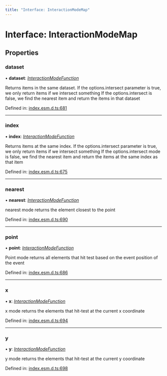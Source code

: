 ```yaml
---
title: "Interface: InteractionModeMap"
---
```


# Interface: InteractionModeMap

## Properties

### dataset

• **dataset**: [*InteractionModeFunction*](../README.md#interactionmodefunction)

Returns items in the same dataset. If the options.intersect parameter is true, we only return items if we intersect something
If the options.intersect is false, we find the nearest item and return the items in that dataset

Defined in: [index.esm.d.ts:681](https://github.com/chartjs/Chart.js/blob/b319f2cf/types/index.esm.d.ts#L681)

___

### index

• **index**: [*InteractionModeFunction*](../README.md#interactionmodefunction)

Returns items at the same index. If the options.intersect parameter is true, we only return items if we intersect something
If the options.intersect mode is false, we find the nearest item and return the items at the same index as that item

Defined in: [index.esm.d.ts:675](https://github.com/chartjs/Chart.js/blob/b319f2cf/types/index.esm.d.ts#L675)

___

### nearest

• **nearest**: [*InteractionModeFunction*](../README.md#interactionmodefunction)

nearest mode returns the element closest to the point

Defined in: [index.esm.d.ts:690](https://github.com/chartjs/Chart.js/blob/b319f2cf/types/index.esm.d.ts#L690)

___

### point

• **point**: [*InteractionModeFunction*](../README.md#interactionmodefunction)

Point mode returns all elements that hit test based on the event position
of the event

Defined in: [index.esm.d.ts:686](https://github.com/chartjs/Chart.js/blob/b319f2cf/types/index.esm.d.ts#L686)

___

### x

• **x**: [*InteractionModeFunction*](../README.md#interactionmodefunction)

x mode returns the elements that hit-test at the current x coordinate

Defined in: [index.esm.d.ts:694](https://github.com/chartjs/Chart.js/blob/b319f2cf/types/index.esm.d.ts#L694)

___

### y

• **y**: [*InteractionModeFunction*](../README.md#interactionmodefunction)

y mode returns the elements that hit-test at the current y coordinate

Defined in: [index.esm.d.ts:698](https://github.com/chartjs/Chart.js/blob/b319f2cf/types/index.esm.d.ts#L698)
